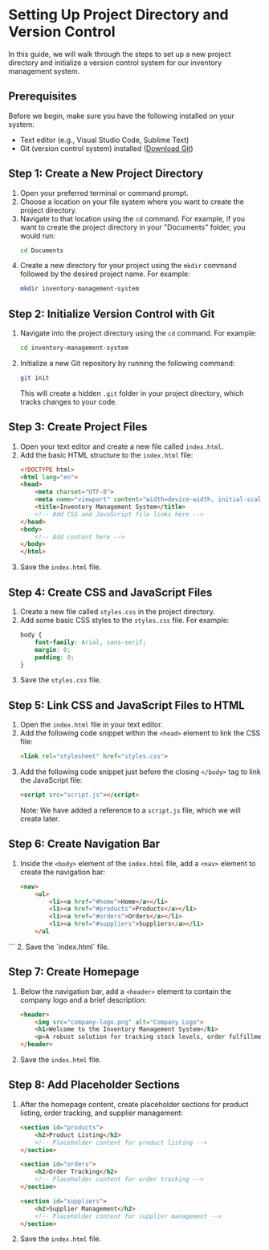 # Setting Up Project Directory and Version Control

In this guide, we will walk through the steps to set up a new project directory and initialize a version control system for our inventory management system.

## Prerequisites

Before we begin, make sure you have the following installed on your system:

- Text editor (e.g., Visual Studio Code, Sublime Text)
- Git (version control system) installed ([Download Git](https://git-scm.com/downloads))

## Step 1: Create a New Project Directory

1. Open your preferred terminal or command prompt.
2. Choose a location on your file system where you want to create the project directory.
3. Navigate to that location using the `cd` command. For example, if you want to create the project directory in your "Documents" folder, you would run:
   ```bash
   cd Documents
   ```
4. Create a new directory for your project using the `mkdir` command followed by the desired project name. For example:
   ```bash
   mkdir inventory-management-system
   ```

## Step 2: Initialize Version Control with Git

1. Navigate into the project directory using the `cd` command. For example:
   ```bash
   cd inventory-management-system
   ```
2. Initialize a new Git repository by running the following command:
   ```bash
   git init
   ```
   This will create a hidden `.git` folder in your project directory, which tracks changes to your code.

## Step 3: Create Project Files

1. Open your text editor and create a new file called `index.html`.
2. Add the basic HTML structure to the `index.html` file:
   ```html
   <!DOCTYPE html>
   <html lang="en">
   <head>
       <meta charset="UTF-8">
       <meta name="viewport" content="width=device-width, initial-scale=1.0">
       <title>Inventory Management System</title>
       <!-- Add CSS and JavaScript file links here -->
   </head>
   <body>
       <!-- Add content here -->
   </body>
   </html>
   ```
3. Save the `index.html` file.

## Step 4: Create CSS and JavaScript Files

1. Create a new file called `styles.css` in the project directory.
2. Add some basic CSS styles to the `styles.css` file. For example:
   ```css
   body {
       font-family: Arial, sans-serif;
       margin: 0;
       padding: 0;
   }
   ```
3. Save the `styles.css` file.

## Step 5: Link CSS and JavaScript Files to HTML

1. Open the `index.html` file in your text editor.
2. Add the following code snippet within the `<head>` element to link the CSS file:
   ```html
   <link rel="stylesheet" href="styles.css">
   ```
3. Add the following code snippet just before the closing `</body>` tag to link the JavaScript file:
   ```html
   <script src="script.js"></script>
   ```
   Note: We have added a reference to a `script.js` file, which we will create later.

## Step 6: Create Navigation Bar

1. Inside the `<body>` element of the `index.html` file, add a `<nav>` element to create the navigation bar:
   ```html
   <nav>
       <ul>
           <li><a href="#home">Home</a></li>
           <li><a href="#products">Products</a></li>
           <li><a href="#orders">Orders</a></li>
           <li><a href="#suppliers">Suppliers</a></li>
       </ul

>
   </nav>
   ```
2. Save the `index.html` file.

## Step 7: Create Homepage

1. Below the navigation bar, add a `<header>` element to contain the company logo and a brief description:
   ```html
   <header>
       <img src="company-logo.png" alt="Company Logo">
       <h1>Welcome to the Inventory Management System</h1>
       <p>A robust solution for tracking stock levels, order fulfillment, and supplier management.</p>
   </header>
   ```
2. Save the `index.html` file.

## Step 8: Add Placeholder Sections

1. After the homepage content, create placeholder sections for product listing, order tracking, and supplier management:
   ```html
   <section id="products">
       <h2>Product Listing</h2>
       <!-- Placeholder content for product listing -->
   </section>

   <section id="orders">
       <h2>Order Tracking</h2>
       <!-- Placeholder content for order tracking -->
   </section>

   <section id="suppliers">
       <h2>Supplier Management</h2>
       <!-- Placeholder content for supplier management -->
   </section>
   ```
2. Save the `index.html` file.

